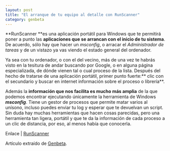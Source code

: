 ```yaml
---
layout: post
title: "El arranque de tu equipo al detalle con RunScanner"
category: genbeta
---
```




**RunScanner **es una aplicación portátil para Windows que te permitirá poner a punto las **aplicaciones que se arrancan con el inicio de tu sistema**. De acuerdo, sólo hay que hacer un _msconfig_, o arracar el _Administrador de tareas_ y de un vistazo ya vas viendo el estado general del ordenador.

Ya sea con tu ordenador, o con el del vecino, más de una vez te habrás visto
en la tesitura de andar buscando por Google, o en alguna página especializada,
de dónde vienen tal o cual proceso de la lista. Después del hecho de tratarse
de una aplicación portátil, primer punto fuerte:** clic con el secundario y
buscar en internet información sobre el proceso o librería**.

Además la **información que nos facilita es mucho más amplia** de la que
podemos encontrar ejecutando únicamente la herramienta de Windows
**_msconfig_**. Tiene un gestor de procesos que permite matar varios al
unísono, incluso puedes enviar tu log y esperar que te devuelvan un script.
Sin duda hay muchas herramientas que hacen cosas parecidas, pero una
herramienta tan ligera, portátil y que te da la información de cada proceso a
un clic de distancia, por eso, al menos había que conocerla.

Enlace | [RunScanner](http://www.runscanner.net/)

Artículo extraído de [Genbeta](http://www.genbeta.com).